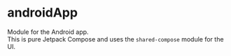 # androidApp
Module for the Android app.  
This is pure Jetpack Compose and uses the `shared-compose` module for the UI.
